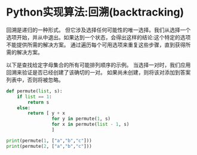# Python实现算法:回溯(backtracking)

回溯是递归的一种形式。 但它涉及选择任何可能性的唯一选择。我们从选择一个选项开始，并从中退出。如果达到一个状态，会得出这样的结论:这个特定的选项不能提供所需的解决方案。 通过遍历每个可用选项来重复这些步骤，直到获得所需的解决方案。

以下是查找给定字母集合的所有可能排列顺序的示例。 当选择一对时，我们应用回溯来验证是否已经创建了该确切的一对。 如果尚未创建，则将该对添加到答案列表中，否则将被忽略。

```python
def permute(list, s):
    if list == 1:
        return s
    else:
        return [ y + x
                 for y in permute(1, s)
                 for x in permute(list - 1, s)
                 ]

print(permute(1, ["a","b","c"]))
print(permute(2, ["a","b","c"]))
```